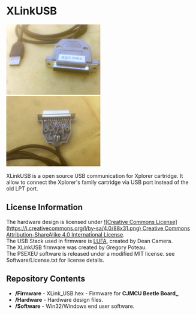 XLinkUSB
========

![XLinkUSB](https://raw.githubusercontent.com/gpoteau/XLinkUSB/master/Hardware/IMG_20160212_1522362_rewind.jpg)
![XLinkUSB](https://raw.githubusercontent.com/gpoteau/XLinkUSB/master/Hardware/IMG_20160212_1525120_rewind.jpg)

XLinkUSB is a open source USB communication for Xplorer cartridge.
It allow to connect the Xplorer's family cartridge via USB port instead of the old LPT port.

License Information
-------------------

The hardware design is licensed under [![Creative Commons License] (https://i.creativecommons.org/l/by-sa/4.0/88x31.png) Creative Commons Attribution-ShareAlike 4.0 International License](http://creativecommons.org/licenses/by-sa/4.0/).  
The USB Stack used in firmware is [LUFA](http://http://www.fourwalledcubicle.com/LUFA.php), created by Dean Camera.  
The XLinkUSB firmware was created by Gregory Poteau.  
The PSEXEU software is released under a modified MIT license. see Software/License.txt for license details.

Repository Contents
-------------------
* **/Firmware** - XLink_USB.hex - Firmware for **CJMCU Beetle Board_**.
* **/Hardware** - Hardware design files.
* **/Software** - Win32/Windows end user software.
